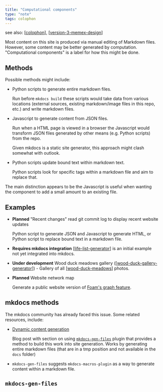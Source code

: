 ```yaml
---
title: "Computational components"
type: "note"
tags: colophon
---
```


see also: [[colophon]], [[version-3-memex-design]]

Most content on this site is produced via manual editing of Markdown files. However, some content may be better generated by computation. "Computational components" is a label for how this might be done. 

## Methods

Possible methods might include:

- Python scripts to generate entire markdown files.

    Run before `mkdocs build` these scripts would take data from various locations (external sources, existing markdown/image files in this repo, etc.) and write markdown files.
- Javascript to generate content from JSON files.

    Run when a HTML page is viewed in a browser the Javascript would transform JSON files generated by other means (e.g. Python scripts) from the repo.

    Given mkdocs is a static site generator, this approach might clash somewhat with outlook.

- Python scripts update bound text within markdown text.

    Python scripts look for specific tags within a markdown file and aim to replace that.

The main distinction appears to be the Javascript is useful when wanting the component to add a small amount to an existing file.

## Examples

- **Planned** "Recent changes" 
    read git commit log to display recent website updates

    Python script to generate JSON and Javascript to generate HTML, or Python script to replace bound text in a markdown file.

- **Requires mkdocs integration** [[life-list-generator]] is an initial example not yet integrated into mkdocs.

- **Under development** Wood duck meadows gallery ([[wood-duck-gallery-generator]]) - Gallery of all [[wood-duck-meadows]] photos.

- **Planned** Website network map

    Generate a public website version of [Foam's graph feature](https://foambubble.github.io/foam/user/features/graph-visualization).

## mkdocs methods

The mkdocs community has already faced this issue. Some related resources, include:

- [Dynamic content generation](https://yodamad.hashnode.dev/some-cool-plugins-for-your-mkdocs-based-site#heading-dynamic-content-generation)

    Blog post with section on using [`mkdocs-gen-files`](https://oprypin.github.io/mkdocs-gen-files/index.html) plugin that provides a method to build this work into site generation. Works by generating entire markdown files (that are in a tmp position and not available in the `docs` folder)

- `mkdocs-gen-files` suggests `mkdocs-macros-plugin` as a way to generate content within a markdown file.

## `mkdocs-gen-files`



[//begin]: # "Autogenerated link references for markdown compatibility"
[colophon]: colophon "About (Colophon)"
[version-3-memex-design]: version-3-memex-design "Memex - Version 3 "
[life-list-generator]: life-list-generator "Life list generator"
[wood-duck-gallery-generator]: wood-duck-gallery-generator "Wood duck meadows gallery generator"
[wood-duck-meadows]: ../sense/landscape-garden/wood-duck-meadows "Wood duck meadows"
[//end]: # "Autogenerated link references"